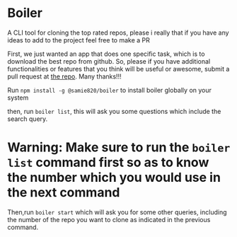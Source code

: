 # Boiler
A CLI tool for cloning the top rated repos, please i really that if you have any ideas to add to the project feel free to make a PR

First, we just wanted an app that does one specific task, which is to download the best repo from github. So, please if you have additional functionalities or features that you think will be useful or awesome, submit a pull request at [the repo](https://github.com/samie820/Boiler). Many thanks!!!

Run `npm install -g @samie820/boiler` to install boiler globally on your system

then, run `boiler list`, this will ask you some questions which include the search query.

# Warning: Make sure to run the `boiler list` command first so as to know the number which you would use in the next command

Then,run `boiler start` which will ask you for some other queries, including the number of the repo you want to clone as indicated in the previous command.



